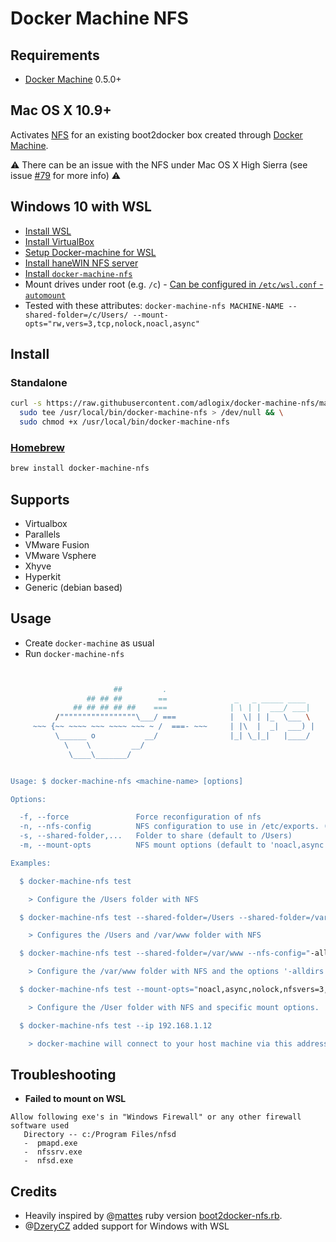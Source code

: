 # Docker Machine NFS

## Requirements

* [Docker Machine](https://docs.docker.com/machine/) 0.5.0+

## Mac OS X 10.9+

Activates [NFS](https://en.wikipedia.org/wiki/Network_File_System) for an
existing boot2docker box created through
[Docker Machine](https://docs.docker.com/machine/).

:warning: There can be an issue with the NFS under Mac OS X High Sierra (see issue [#79](https://github.com/adlogix/docker-machine-nfs/issues/79) for more info) :warning:

## Windows 10 with WSL

* [Install WSL](https://docs.microsoft.com/en-us/windows/wsl/install-win10)
* [Install VirtualBox](https://www.virtualbox.org/wiki/Downloads)
* [Setup Docker-machine for WSL](https://www.paraesthesia.com/archive/2018/09/20/docker-on-wsl-with-virtualbox-and-docker-machine/)
* [Install haneWIN NFS server](https://hanewin.net/nfs-e.htm)
* [Install `docker-machine-nfs`](#standalone)
* Mount drives under root (e.g. `/c`) - [Can be configured in `/etc/wsl.conf` - `automount`](https://devblogs.microsoft.com/commandline/automatically-configuring-wsl/)
* Tested with these attributes: `docker-machine-nfs MACHINE-NAME --shared-folder=/c/Users/ --mount-opts="rw,vers=3,tcp,nolock,noacl,async"`

## Install

### Standalone

```sh
curl -s https://raw.githubusercontent.com/adlogix/docker-machine-nfs/master/docker-machine-nfs.sh |
  sudo tee /usr/local/bin/docker-machine-nfs > /dev/null && \
  sudo chmod +x /usr/local/bin/docker-machine-nfs
```

### [Homebrew](http://brew.sh/)

```sh
brew install docker-machine-nfs
```


## Supports

* Virtualbox
* Parallels
* VMware Fusion
* VMware Vsphere
* Xhyve
* Hyperkit
* Generic (debian based)

## Usage

* Create `docker-machine` as usual
* Run `docker-machine-nfs`

```sh


                       ##         .
                 ## ## ##        ==               _   _ _____ ____
              ## ## ## ## ##    ===              | \ | |  ___/ ___|
          /"""""""""""""""""\___/ ===            |  \| | |_  \___ \
     ~~~ {~~ ~~~~ ~~~ ~~~~ ~~~ ~ /  ===- ~~~     | |\  |  _|  ___) |
          \______ o           __/                |_| \_|_|   |____/
            \    \         __/
             \____\_______/


Usage: $ docker-machine-nfs <machine-name> [options]

Options:

  -f, --force               Force reconfiguration of nfs
  -n, --nfs-config          NFS configuration to use in /etc/exports. (default to '-alldirs -mapall=\$(id -u):\$(id -g)')
  -s, --shared-folder,...   Folder to share (default to /Users)
  -m, --mount-opts          NFS mount options (default to 'noacl,async')

Examples:

  $ docker-machine-nfs test

    > Configure the /Users folder with NFS

  $ docker-machine-nfs test --shared-folder=/Users --shared-folder=/var/www

    > Configures the /Users and /var/www folder with NFS

  $ docker-machine-nfs test --shared-folder=/var/www --nfs-config="-alldirs -maproot=0"

    > Configure the /var/www folder with NFS and the options '-alldirs -maproot=0'

  $ docker-machine-nfs test --mount-opts="noacl,async,nolock,nfsvers=3,udp,noatime,actimeo=1"

    > Configure the /User folder with NFS and specific mount options.

  $ docker-machine-nfs test --ip 192.168.1.12

    > docker-machine will connect to your host machine via this address

```

## Troubleshooting

- **Failed to mount on WSL**
```
Allow following exe's in "Windows Firewall" or any other firewall software used
   Directory -- c:/Program Files/nfsd
   -  pmapd.exe
   -  nfssrv.exe
   -  nfsd.exe
```

## Credits

* Heavily inspired by @[mattes](https://github.com/mattes) ruby version
[boot2docker-nfs.rb](https://gist.github.com/mattes/4d7f435d759ca2581347).
* @[DzeryCZ](https://github.com/DzeryCZ) added support for Windows with WSL
